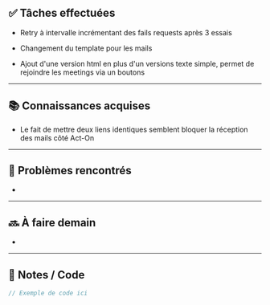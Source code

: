 ## ✅ Tâches effectuées

- Retry à intervalle incrémentant des fails requests après 3 essais
	
- Changement du template pour les mails
	
- Ajout d'une version html en plus d'un versions texte simple, permet de rejoindre les meetings via un boutons
	

---

## 📚 Connaissances acquises

- Le fait de mettre deux liens identiques semblent bloquer la réception des mails côté Act-On
	

---

## 🐞 Problèmes rencontrés

- 
	

---

## 🔜 À faire demain

- 
	

---

## 🧩 Notes / Code

```java
// Exemple de code ici
```
